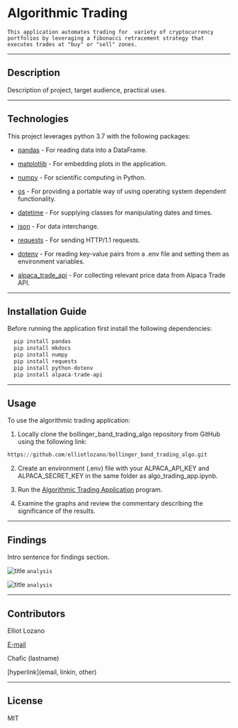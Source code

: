# Algorithmic Trading
`This application automates trading for  variety of cryptocurrency portfolios by leveraging a fibonacci retracement strategy that executes trades at "buy" or "sell" zones.`

---

## Description

Description of project, target audience, practical uses.

---

## Technologies

This project leverages python 3.7 with the following packages:

* [pandas](https://github.com/pandas-dev/pandas) - For reading data into a DataFrame.

* [matplotlib](https://matplotlib.org/stable/users/index.html) - For embedding plots in the application.

* [numpy](https://github.com/numpy/numpy) - For scientific computing in Python.

* [os](https://docs.python.org/3/library/os.html) - For providing a portable way of using operating system dependent functionality.

* [datetime](https://docs.python.org/3/library/datetime.html) - For supplying classes for manipulating dates and times.

* [json](https://docs.python.org/3/library/json.html) - For data interchange.

* [requests](https://docs.python-requests.org/en/master/index.html) - For sending HTTP/1.1 requests.

* [dotenv](https://pypi.org/project/python-dotenv/) - For reading key-value pairs from a .env file and setting them as environment variables.

* [alpaca_trade_api](https://alpaca.markets/docs/api-documentation/) - For collecting relevant price data from Alpaca Trade API.

---

## Installation Guide

Before running the application first install the following dependencies:

```python
  pip install pandas
  pip install mkdocs
  pip install numpy
  pip install requests
  pip install python-dotenv
  pip install alpaca-trade-api
```

---

## Usage

To use the algorithmic trading application:

1. Locally clone the bollinger_band_trading_algo repository from GitHub using the following link:

```python
https://github.com/elliotlozano/bollinger_band_trading_algo.git
```

2. Create an environment (.env) file with your ALPACA_API_KEY and ALPACA_SECRET_KEY in the same folder as algo_trading_app.ipynb.

3. Run the [Algorithmic Trading Application](algo_trading_app.ipynb) program.

4. Examine the graphs and review the commentary describing the significance of the results.

---

## Findings

Intro sentence for findings section.

![title](name.png)
`analysis`

![title](name.png)
`analysis`

---

## Contributors

Elliot Lozano

[E-mail](elliotlozano95@gmail.com)

Chafic (lastname)

[hyperlink](email, linkin, other)

---

## License

MIT